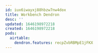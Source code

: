 ```yaml
---
id: iux6iwayxj88hbzw7nw4dox
title: Workbench Dendron
desc: ''
updated: 1646198972218
created: 1646198972218
pods:
  airtable:
    dendron.features: recpZvbRBMpE1jFKX
---
```


